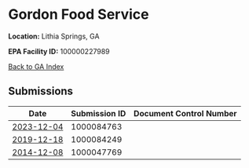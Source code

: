 # Gordon Food Service

**Location:** Lithia Springs, GA

**EPA Facility ID:** 100000227989

[Back to GA Index](../../index.md)

## Submissions

| Date | Submission ID | Document Control Number |
|------|--------------|-------------------------|
| [2023-12-04](submissions/1000084763.md) | 1000084763 |  |
| [2019-12-18](submissions/1000084249.md) | 1000084249 |  |
| [2014-12-08](submissions/1000047769.md) | 1000047769 |  |
